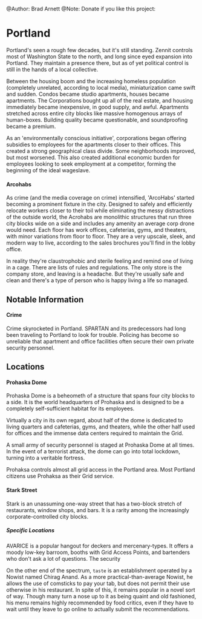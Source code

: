 @Author: Brad Arnett
@Note: Donate if you like this project:
# Portland

Portland's seen a rough few decades, but it's still standing.  Zennit controls most of Washington State to the north, and long since eyed expansion into Portland.  They maintain a presence there, but as of yet political control is still in the hands of a local collective.

Between the housing boom and the increasing homeless population (completely unrelated, according to local media), miniaturization came swift and sudden.  Condos became studio apartments, houses became apartments.  The Corporations bought up all of the real estate, and housing immediately became inexpensive, in good supply, and awful.  Apartments stretched across entire city blocks like massive homogenous arrays of human-boxes.  Building quality became questionable, and soundproofing became a premium.  

As an 'environmentally conscious initiative', corporations began offering subsidies to employees for the apartments closer to their offices.  This created a strong geographical class divide.  Some neighborhoods improved, but most worsened.  This also created additional economic burden for employees looking to seek employment at a competitor, forming the beginning of the ideal wageslave.

#### Arcohabs

As crime (and the media coverage on crime) intensified, 'ArcoHabs' started becoming a prominent fixture in the city.  Designed to safely and efficiently relocate workers closer to their toil while eliminating the messy distractions of the outside world, the Acrohabs are monolithic structures that run three city blocks wide on a side and includes any amenity an average corp drone would need.  Each floor has work offices, cafeterias, gyms, and theaters, with minor variations from floor to floor.  They are a very upscale, sleek, and modern way to live, according to the sales brochures you'll find in the lobby office.

In reality they're claustrophobic and sterile feeling and remind one of living in a cage.  There are lists of rules and regulations.  The only store is the company store, and leaving is a headache.  But they're usually safe and clean and there's a type of person who is happy living a life so managed.

## Notable Information

#### Crime
Crime skyrocketed in Portland.  SPARTAN and its predecessors had long been traveling to Portland to look for trouble.  Policing has become so unreliable that apartment and office facilities often secure their own private security personnel.  

## Locations

#### Prohaska Dome

Prohaska Dome is a beheometh of a structure that spans four city blocks to a side.  It is the world headquarters of Prohaska and is designed to be a completely self-sufficient habitat for its employees.

Virtually a city in its own regard, about half of the dome is dedicated to living quarters and cafeterias, gyms, and theaters, while the other half used for offices and the immense data centers required to maintain the Grid.

A small army of security personnel is staged at Prohaska Dome at all times.  In the event of a terrorist attack, the dome can go into total lockdown, turning into a veritable fortress.

Prohaksa controls almost all grid access in the Portland area.  Most Portland citizens use Prohaksa as their Grid service.  

#### Stark Street

Stark is an unassuming one-way street that has a two-block stretch of restaurants, window shops, and bars.  It is a rarity among the increasingly corporate-controlled city blocks.

##### Specific Locations

AVARICE is a popular hangout for deckers and mercenary-types.  It offers a moody low-key barroom, booths with Grid Access Points, and bartenders who don't ask a lot of questions.  The security 

On the other end of the spectrum, ```taste``` is an establishment operated by a Nowist named Chirag Anand.  As a more practical-than-average Nowist, he allows the use of comsticks to pay your tab, but does not permit their use otherwise in his restaurant.  In spite of this, it remains popular in a novel sort of way.  Though many turn a nose up to it as being quaint and old fashioned, his menu remains highly recommended by food critics, even if they have to wait until they leave to go online to actually submit the recommendations.  

